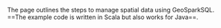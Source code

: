 The page outlines the steps to manage spatial data using GeoSparkSQL. ==The example code is written in Scala but also works for Java==.
